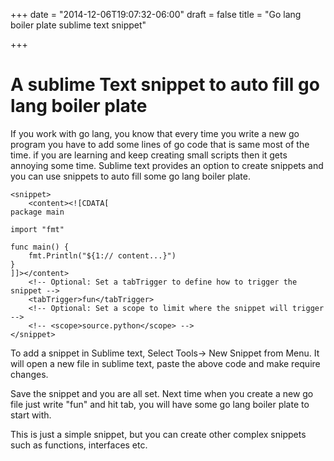 +++
date = "2014-12-06T19:07:32-06:00"
draft = false
title = "Go lang boiler plate sublime text snippet"

+++

# A sublime Text snippet to auto fill go lang boiler plate

If you work with go lang, you know that every time you write a new go program you have to add some lines of go code that is same most of the time. if you are learning and keep creating small scripts then it gets annoying some time. Sublime text provides an option to create snippets and you can use snippets to auto fill some go lang boiler plate.

```language=go
<snippet>
	<content><![CDATA[
package main

import "fmt"

func main() {
	fmt.Println("${1:// content...}")
}
]]></content>
	<!-- Optional: Set a tabTrigger to define how to trigger the snippet -->
	<tabTrigger>fun</tabTrigger>
	<!-- Optional: Set a scope to limit where the snippet will trigger -->
	<!-- <scope>source.python</scope> -->
</snippet>
```

To add a snippet in Sublime text, Select Tools-> New Snippet from Menu. It will open a new file
in sublime text, paste the above code and make require changes.

Save the snippet and you are all set. Next time when you create a new go file just write "fun" and hit tab, you will have some go lang boiler plate to start with.

This is just a simple snippet, but you can create other complex snippets such as functions, interfaces etc.